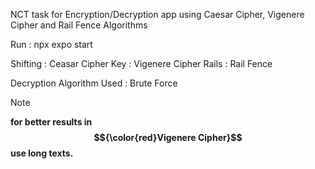 NCT task for Encryption/Decryption app using Caesar Cipher, Vigenere Cipher and Rail Fence Algorithms

Run : npx expo start

Shifting : Ceasar Cipher
Key : Vigenere Cipher
Rails : Rail Fence


Decryption Algorithm Used : Brute Force



> [!NOTE]
> <b>for better results in $${\color{red}Vigenere Cipher}$$ use long texts.</b>
